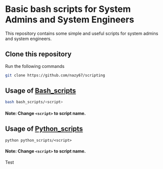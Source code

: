 # Basic bash scripts for System Admins and System Engineers

This repository contains some simple and useful scripts for system admins and system engineers.

## Clone this repository

Run the following commands

```bash
git clone https://github.com/nazy67/scripting
```

## Usage of [Bash_scripts](bash_scripts)

```bash
bash bash_scripts/<script>
```

#### Note: Change  ```<script>``` to script name.



## Usage of [Python_scripts](python_scripts)

```
python python_scripts/<script>
```

#### Note: Change  ```<script>``` to script name.

Test